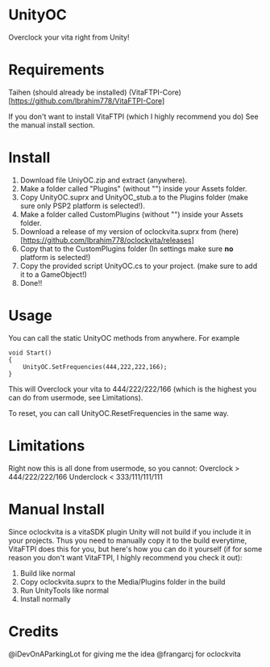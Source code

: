 # UnityOC
Overclock your vita right from Unity!

# Requirements
Taihen (should already be installed)
(VitaFTPI-Core)[https://github.com/Ibrahim778/VitaFTPI-Core]

If you don't want to install VitaFTPI (which I highly recommend you do) See the manual install section.

# Install

1. Download file UniyOC.zip and extract (anywhere). 
2. Make a folder called "Plugins" (without "") inside your Assets folder. 
3. Copy UnityOC.suprx and UnityOC_stub.a to the Plugins folder (make sure only PSP2 platform is selected!). 
4. Make a folder called CustomPlugins (without "") inside your Assets folder. 
5. Download a release of my version of oclockvita.suprx from (here)[https://github.com/Ibrahim778/oclockvita/releases]
6. Copy that to the CustomPlugins folder (In settings make sure **no** platform is selected!)
7. Copy the provided script UnityOC.cs to your project. (make sure to add it to a GameObject!)
8. Done!!

# Usage
You can call the static UnityOC methods from anywhere. For example

```
void Start()
{
    UnityOC.SetFrequencies(444,222,222,166);
}
```

This will Overclock your vita to 444/222/222/166 (which is the highest you can do from usermode, see Limitations).

To reset, you can call UnityOC.ResetFrequencies in the same way.

# Limitations
Right now this is all done from usermode, so you cannot:
Overclock > 444/222/222/166
Underclock < 333/111/111/111

# Manual Install
Since oclockvita is a vitaSDK plugin Unity will not build if you include it in your projects. Thus you need to manually copy it to the build everytime, VitaFTPI does this for you, but here's how you can do it yourself (if for some reason you don't want VitaFTPI, I highly recommend you check it out):

1. Build like normal
2. Copy oclockvita.suprx to the Media/Plugins folder in the build
3. Run UnityTools like normal
4. Install normally

# Credits
@iDevOnAParkingLot for giving me the idea
@frangarcj for oclockvita
